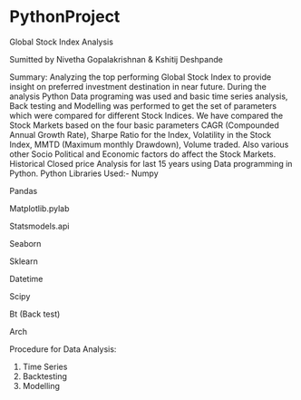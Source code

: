 # PythonProject
Global Stock Index Analysis

Sumitted by Nivetha Gopalakrishnan & Kshitij Deshpande

Summary: Analyzing the top performing Global Stock Index to provide insight on preferred investment destination in near future. During the analysis Python Data programing was used and basic time series analysis, Back testing and Modelling was performed to get the set of parameters which were compared for different Stock Indices. We have compared the Stock Markets based on the four basic parameters CAGR (Compounded Annual Growth Rate), Sharpe Ratio for the Index, Volatility in the Stock Index, MMTD (Maximum monthly Drawdown), Volume traded. Also various other Socio Political and Economic factors do affect the Stock Markets.
Historical Closed price Analysis for last 15 years using Data programming in Python.
Python Libraries Used:- Numpy

Pandas

Matplotlib.pylab

Statsmodels.api

Seaborn

Sklearn

Datetime

Scipy

Bt (Back test)

Arch


Procedure for Data Analysis:
1) Time Series 
2) Backtesting
3) Modelling
